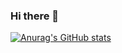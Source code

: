 ### Hi there 👋
[![Anurag's GitHub stats](https://github-readme-stats.vercel.app/api?username=catonzio&show_icons=true&count_private=true)](https://github.com/anuraghazra/github-readme-stats)

<!--
**catonzio/catonzio** is a ✨ _special_ ✨ repository because its `README.md` (this file) appears on your GitHub profile.

Here are some ideas to get you started:

- 🔭 I’m currently working on ...
- 🌱 I’m currently learning ...
- 👯 I’m looking to collaborate on ...
- 🤔 I’m looking for help with ...
- 💬 Ask me about ...
- 📫 How to reach me: ...
- 😄 Pronouns: ...
- ⚡ Fun fact: ...
-->
